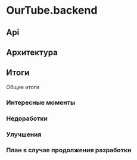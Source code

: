 # OurTube.backend

## Api

## Архитектура

## Итоги
Общие итоги
### Интересные моменты
### Недоработки
### Улучшения
### План в случае продолжения разработки